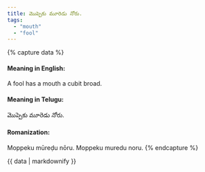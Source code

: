 ```yaml
---
title: మొప్పెకు మూరెడు నోరు.
tags:
  - "mouth"
  - "fool"
---
```


{% capture data %}
#### Meaning in English:
A fool has a mouth a cubit broad.

#### Meaning in Telugu:
మొప్పెకు మూరెడు నోరు.

#### Romanization:
Moppeku mūreḍu nōru.
Moppeku muredu noru.
{% endcapture %}

{{ data | markdownify }}

